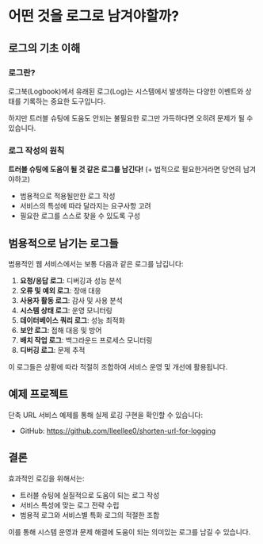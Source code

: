 # 어떤 것을 로그로 남겨야할까?

## 로그의 기초 이해

### 로그란?

로그북(Logbook)에서 유래된 로그(Log)는 시스템에서 발생하는 다양한 이벤트와 상태를 기록하는 중요한 도구입니다.

하지만 트러블 슈팅에 도움도 안되는 불필요한 로그만 가득하다면 오히려 문제가 될 수 있습니다.

### 로그 작성의 원칙

**트러블 슈팅에 도움이 될 것 같은 로그를 남긴다!**
(+ 법적으로 필요한거라면 당연히 남겨야하고)

- 범용적으로 적용될만한 로그 작성
- 서비스의 특성에 따라 달라지는 요구사항 고려
- 필요한 로그를 스스로 찾을 수 있도록 구성

## 범용적으로 남기는 로그들

범용적인 웹 서비스에서는 보통 다음과 같은 로그를 남깁니다:

1. **요청/응답 로그**: 디버깅과 성능 분석
2. **오류 및 예외 로그**: 장애 대응
3. **사용자 활동 로그**: 감사 및 사용 분석
4. **시스템 상태 로그**: 운영 모니터링
5. **데이터베이스 쿼리 로그**: 성능 최적화
6. **보안 로그**: 접해 대응 및 방어
7. **배치 작업 로그**: 백그라운드 프로세스 모니터링
8. **디버깅 로그**: 문제 추적

이 로그들은 상황에 따라 적절히 조합하여 서비스 운영 및 개선에 활용됩니다.

## 예제 프로젝트

단축 URL 서비스 예제를 통해 실제 로깅 구현을 확인할 수 있습니다:
- GitHub: https://github.com/lleellee0/shorten-url-for-logging

## 결론

효과적인 로깅을 위해서는:
- 트러블 슈팅에 실질적으로 도움이 되는 로그 작성
- 서비스 특성에 맞는 로그 전략 수립
- 범용적 로그와 서비스별 특화 로그의 적절한 조합

이를 통해 시스템 운영과 문제 해결에 도움이 되는 의미있는 로그를 남길 수 있습니다.
